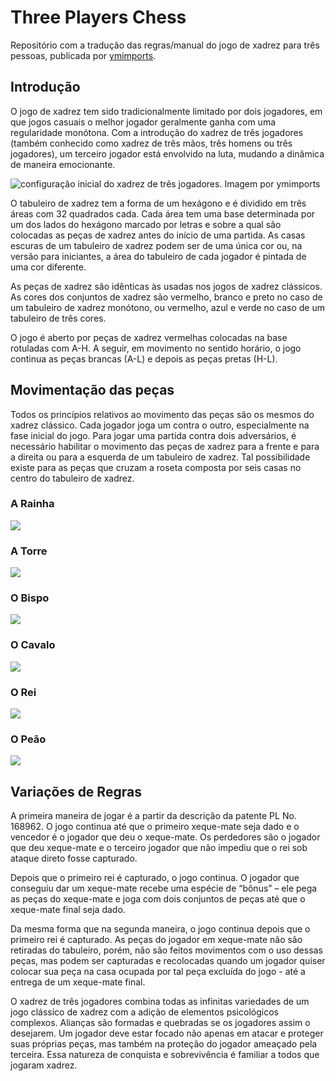 # Three Players Chess

Repositório com a tradução das regras/manual do jogo de xadrez para três pessoas, publicada por [ymimports](https://www.ymimports.com/pages/how-to-play-three-player-chess).  

## Introdução

O jogo de xadrez tem sido tradicionalmente limitado por dois jogadores, em que jogos casuais o melhor jogador geralmente ganha com uma regularidade monótona. Com a introdução do xadrez de três jogadores (também conhecido como xadrez de três mãos, três homens ou três jogadores), um terceiro jogador está envolvido na luta, mudando a dinâmica de maneira emocionante.  

![configuração inicial do xadrez de três jogadores. Imagem por ymimports](https://cdn.shopify.com/s/files/1/0876/1176/files/htp-3pc-board_layout.jpg)

O tabuleiro de xadrez tem a forma de um hexágono e é dividido em três áreas com 32 quadrados cada. Cada área tem uma base determinada por um dos lados do hexágono marcado por letras e sobre a qual são colocadas as peças de xadrez antes do início de uma partida. As casas escuras de um tabuleiro de xadrez podem ser de uma única cor ou, na versão para iniciantes, a área do tabuleiro de cada jogador é pintada de uma cor diferente.  

As peças de xadrez são idênticas às usadas nos jogos de xadrez clássicos. As cores dos conjuntos de xadrez são vermelho, branco e preto no caso de um tabuleiro de xadrez monótono, ou vermelho, azul e verde no caso de um tabuleiro de três cores.  

O jogo é aberto por peças de xadrez vermelhas colocadas na base rotuladas com A-H. A seguir, em movimento no sentido horário, o jogo continua as peças brancas (A-L) e depois as peças pretas (H-L).  

## Movimentação das peças  

Todos os princípios relativos ao movimento das peças são os mesmos do xadrez clássico. Cada jogador joga um contra o outro, especialmente na fase inicial do jogo. Para jogar uma partida contra dois adversários, é necessário habilitar o movimento das peças de xadrez para a frente e para a direita ou para a esquerda de um tabuleiro de xadrez. Tal possibilidade existe para as peças que cruzam a roseta composta por seis casas no centro do tabuleiro de xadrez.  

### A Rainha  

![](https://cdn.shopify.com/s/files/1/0876/1176/files/htp-3pc-queen.gif)

### A Torre  

![](https://cdn.shopify.com/s/files/1/0876/1176/files/htp-3pc-rook.gif)

### O Bispo  

![](https://cdn.shopify.com/s/files/1/0876/1176/files/htp-3pc-bishop.gif)

### O Cavalo  

![](https://cdn.shopify.com/s/files/1/0876/1176/files/htp-3pc-knight.gif)

### O Rei  

![](https://cdn.shopify.com/s/files/1/0876/1176/files/htp-3pc-knight.gif)

### O Peão  

![](https://cdn.shopify.com/s/files/1/0876/1176/files/htp-3pc-pawn.gif)

## Variações de Regras  

A primeira maneira de jogar é a partir da descrição da patente PL No. 168962. O jogo continua até que o primeiro xeque-mate seja dado e o vencedor é o jogador que deu o xeque-mate. Os perdedores são o jogador que deu xeque-mate e o terceiro jogador que não impediu que o rei sob ataque direto fosse capturado.  

Depois que o primeiro rei é capturado, o jogo continua. O jogador que conseguiu dar um xeque-mate recebe uma espécie de “bônus” – ele pega as peças do xeque-mate e joga com dois conjuntos de peças até que o xeque-mate final seja dado.  

Da mesma forma que na segunda maneira, o jogo continua depois que o primeiro rei é capturado. As peças do jogador em xeque-mate não são retiradas do tabuleiro, porém, não são feitos movimentos com o uso dessas peças, mas podem ser capturadas e recolocadas quando um jogador quiser colocar sua peça na casa ocupada por tal peça excluída do jogo - até a entrega de um xeque-mate final.  

O xadrez de três jogadores combina todas as infinitas variedades de um jogo clássico de xadrez com a adição de elementos psicológicos complexos. Alianças são formadas e quebradas se os jogadores assim o desejarem. Um jogador deve estar focado não apenas em atacar e proteger suas próprias peças, mas também na proteção do jogador ameaçado pela terceira. Essa natureza de conquista e sobrevivência é familiar a todos que jogaram xadrez.
